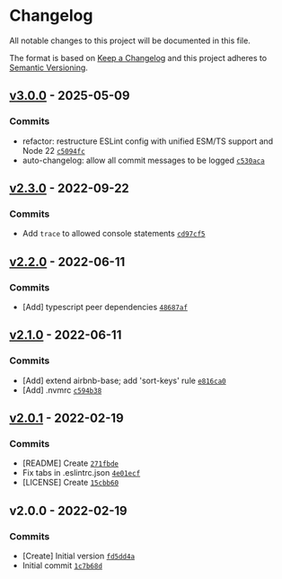 # Changelog

All notable changes to this project will be documented in this file.

The format is based on [Keep a Changelog](https://keepachangelog.com/en/1.0.0/)
and this project adheres to [Semantic Versioning](https://semver.org/spec/v2.0.0.html).

## [v3.0.0](https://github.com/onosendi/eslint-config/compare/v2.3.0...v3.0.0) - 2025-05-09

### Commits

- refactor: restructure ESLint config with unified ESM/TS support and Node 22 [`c5094fc`](https://github.com/onosendi/eslint-config/commit/c5094fc0ed936d908da85daddee7e3dff2b14b2d)
- auto-changelog: allow all commit messages to be logged [`c530aca`](https://github.com/onosendi/eslint-config/commit/c530acac85f9ffa5efb8a6e1d4120b7033d17080)

## [v2.3.0](https://github.com/onosendi/eslint-config/compare/v2.2.0...v2.3.0) - 2022-09-22

### Commits

- Add `trace` to allowed console statements [`cd97cf5`](https://github.com/onosendi/eslint-config/commit/cd97cf5a6a6fe8839f6d7093e99afacf57489e9f)

## [v2.2.0](https://github.com/onosendi/eslint-config/compare/v2.1.0...v2.2.0) - 2022-06-11

### Commits

- [Add] typescript peer dependencies [`48687af`](https://github.com/onosendi/eslint-config/commit/48687afedcec6c2bb2321abe059beaf4d1ac3485)

## [v2.1.0](https://github.com/onosendi/eslint-config/compare/v2.0.1...v2.1.0) - 2022-06-11

### Commits

- [Add] extend airbnb-base; add 'sort-keys' rule [`e816ca0`](https://github.com/onosendi/eslint-config/commit/e816ca084f47f6dfcce6ee56e2d9e9cf30e526ac)
- [Add] .nvmrc [`c594b38`](https://github.com/onosendi/eslint-config/commit/c594b384c9b1e967fbc3d21aca6db431aa82d74b)

## [v2.0.1](https://github.com/onosendi/eslint-config/compare/v2.0.0...v2.0.1) - 2022-02-19

### Commits

- [README] Create [`271fbde`](https://github.com/onosendi/eslint-config/commit/271fbde271a85881795d6c628a9aa3517d244a23)
- Fix tabs in .eslintrc.json [`4e01ecf`](https://github.com/onosendi/eslint-config/commit/4e01ecff50a2fa0867bd420f541ec49855e4daef)
- [LICENSE] Create [`15cbb60`](https://github.com/onosendi/eslint-config/commit/15cbb60c5a3466d2c7c322b31e98eb3f4a7d143c)

## v2.0.0 - 2022-02-19

### Commits

- [Create] Initial version [`fd5dd4a`](https://github.com/onosendi/eslint-config/commit/fd5dd4a88bd543df53f634f680704585db7d26ba)
- Initial commit [`1c7b68d`](https://github.com/onosendi/eslint-config/commit/1c7b68dba0e1d5d90bd060b974a9a955573c057d)
